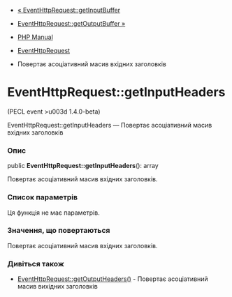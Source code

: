 - [« EventHttpRequest::getInputBuffer](eventhttprequest.getinputbuffer.md)
- [EventHttpRequest::getOutputBuffer »](eventhttprequest.getoutputbuffer.md)

- [PHP Manual](index.md)
- [EventHttpRequest](class.eventhttprequest.md)
- Повертає асоціативний масив вхідних заголовків

# EventHttpRequest::getInputHeaders

(PECL event \>u003d 1.4.0-beta)

EventHttpRequest::getInputHeaders — Повертає асоціативний масив
вхідних заголовків

### Опис

public **EventHttpRequest::getInputHeaders**(): array

Повертає асоціативний масив вхідних заголовків.

### Список параметрів

Ця функція не має параметрів.

### Значення, що повертаються

Повертає асоціативний масив вхідних заголовків.

### Дивіться також

- [EventHttpRequest::getOutputHeaders()](eventhttprequest.getoutputheaders.md) -
Повертає асоціативний масив вихідних заголовків
